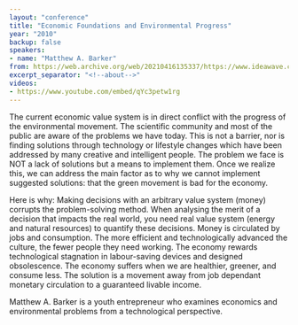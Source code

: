 ```yaml
---
layout: "conference"
title: "Economic Foundations and Environmental Progress"
year: "2010"
backup: false
speakers:
- name: "Matthew A. Barker"
from: https://web.archive.org/web/20210416135337/https://www.ideawave.ca/the-conference/economic-foundations-and-environmental-progress
excerpt_separator: "<!--about-->"
videos:
- https://www.youtube.com/embed/qYc3petw1rg
---
```


The current economic value system is in direct conflict with the progress of
the environmental movement. The scientific community and most of the public
are aware of the problems we have today. This is not a barrier, nor is finding
solutions through technology or lifestyle changes which have been addressed by
many creative and intelligent people. The problem we face is NOT a lack of
solutions but a means to implement them. Once we realize this, we can address
the main factor as to why we cannot implement suggested solutions: that the
green movement is bad for the economy.

Here is why: Making decisions with an arbitrary value system (money) corrupts
the problem-solving method. When analysing the merit of a decision that
impacts the real world, you need real value system (energy and natural
resources) to quantify these decisions. Money is circulated by jobs and
consumption. The more efficient and technologically advanced the culture, the
fewer people they need working. The economy rewards technological stagnation
in labour-saving devices and designed obsolescence. The economy suffers when
we are healthier, greener, and consume less. The solution is a movement away
from job dependant monetary circulation to a guaranteed livable income.

<!--about-->

Matthew A. Barker is a youth entrepreneur who examines economics and
environmental problems from a technological perspective.
